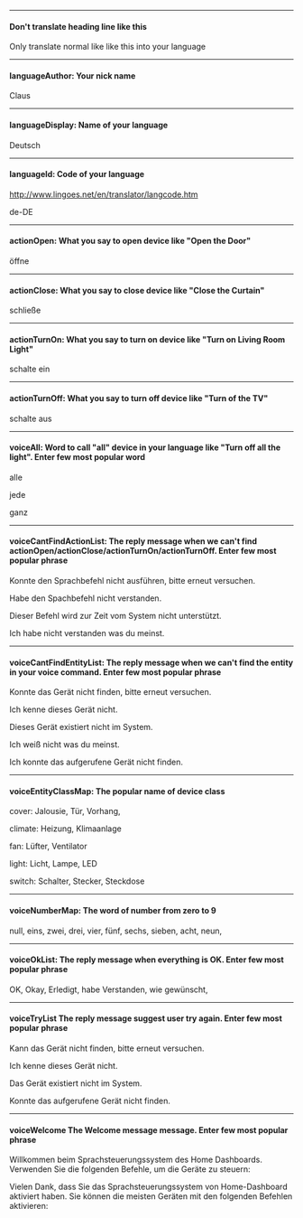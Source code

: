 ***

#### Don't translate heading line like this

Only translate normal like like this into your language

***

#### languageAuthor: Your nick name 

Claus

***

#### languageDisplay: Name of your language 

Deutsch

***

#### languageId: Code of your language
http://www.lingoes.net/en/translator/langcode.htm

de-DE

***

#### actionOpen: What you say to open device like "Open the Door"

öffne

***

#### actionClose: What you say to close device like "Close the Curtain"

schließe

***

#### actionTurnOn: What you say to turn on device like "Turn on Living Room Light"

schalte ein

***

#### actionTurnOff: What you say to turn off device like "Turn of the TV"

schalte aus

***

#### voiceAll: Word to call "all" device in your language like "Turn off all the light". Enter few most popular word

alle

jede

ganz

***

#### voiceCantFindActionList: The reply message when we can't find actionOpen/actionClose/actionTurnOn/actionTurnOff. Enter few most popular phrase

Konnte den Sprachbefehl nicht ausführen, bitte erneut versuchen.

Habe den Spachbefehl nicht verstanden.

Dieser Befehl wird zur Zeit vom System nicht unterstützt.

Ich habe nicht verstanden was du meinst.

***

#### voiceCantFindEntityList: The reply message when we can't find the entity in your voice command. Enter few most popular phrase

Konnte das Gerät nicht finden, bitte erneut versuchen.

Ich kenne dieses Gerät nicht.

Dieses Gerät existiert nicht im System.

Ich weiß nicht was du meinst.

Ich konnte das aufgerufene Gerät nicht finden.

***

#### voiceEntityClassMap: The popular name of device class

cover: Jalousie, Tür, Vorhang,

climate: Heizung, Klimaanlage

fan: Lüfter, Ventilator

light: Licht, Lampe, LED

switch: Schalter, Stecker, Steckdose

***

#### voiceNumberMap: The word of number from zero to 9

null, eins, zwei, drei, vier, fünf, sechs, sieben, acht, neun,

***

#### voiceOkList: The reply message when everything is OK. Enter few most popular phrase

OK, Okay, Erledigt, habe Verstanden, wie gewünscht,

***

#### voiceTryList The reply message suggest user try again. Enter few most popular phrase

Kann das Gerät nicht finden, bitte erneut versuchen.

Ich kenne dieses Gerät nicht.

Das Gerät existiert nicht im System.

Konnte das aufgerufene Gerät nicht finden.

***

#### voiceWelcome The Welcome message message. Enter few most popular phrase

Willkommen beim Sprachsteuerungssystem des Home Dashboards. Verwenden Sie die folgenden Befehle, um die Geräte zu steuern:

Vielen Dank, dass Sie das Sprachsteuerungssystem von Home-Dashboard aktiviert haben. Sie können die meisten Geräten mit den folgenden Befehlen aktivieren:
